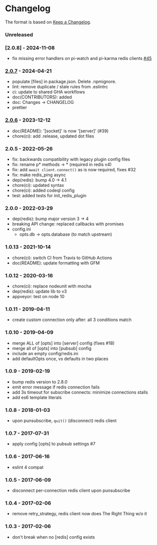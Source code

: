 # Changelog

The format is based on [Keep a Changelog](https://keepachangelog.com/).

### Unreleased

### [2.0.8] - 2024-11-08

- fix missing error handlers on pi-watch and pi-karma redis clients [#45](https://github.com/haraka/haraka-plugin-redis/issues/45)

### [2.0.7] - 2024-04-21

- populate [files] in package.json. Delete .npmignore.
- lint: remove duplicate / stale rules from .eslintrc
- ci: update to shared GHA workflows
- doc(CONTRIBUTORS): added
- doc: Changes -> CHANGELOG
- prettier

### [2.0.6] - 2023-12-12

- doc(README): '[socket]' is now '[server]' (#39)
- chore(ci): add .release, updated dot files

### 2.0.5 - 2022-05-26

- fix: backwards compatibility with legacy plugin config files
- fix: rename p\* methods -> \* (required in redis v4)
- fix: add `await client.connect()` as is now required, fixes #32
- fix: make redis_ping async
- dep(redis): bump 4.0 -> 4.1
- chore(ci): updated syntax
- chore(ci): added codeql config
- test: added tests for init_redis_plugin

### 2.0.0 - 2022-03-29

- dep(redis): bump major version 3 -> 4
- breaking API change: replaced callbacks with promises
- config.ini
  - opts.db -> opts.database (to match upstream)

### 1.0.13 - 2021-10-14

- chore(ci): switch CI from Travis to GitHub Actions
- doc(README): update formatting with GFM

### 1.0.12 - 2020-03-16

- chore(ci): replace nodeunit with mocha
- dep(redis): update lib to v3
- appveyor: test on node 10

### 1.0.11 - 2019-04-11

- create custom connection only after: all 3 conditions match

### 1.0.10 - 2019-04-09

- merge ALL of [opts] into [server] config (fixes #18)
- merge all of [opts] into [pubsub] config
- include an empty config/redis.ini
- add defaultOpts once, vs defaults in two places

### 1.0.9 - 2019-02-19

- bump redis version to 2.8.0
- emit error message if redis connection fails
- add 3s timeout for subscribe connects: minimize connections stalls
- add es6 template literals

### 1.0.8 - 2018-01-03

- upon punsubscribe, `quit()` (disconnect) redis client

### 1.0.7 - 2017-07-31

- apply config [opts] to pubsub settings #7

### 1.0.6 - 2017-06-16

- eslint 4 compat

### 1.0.5 - 2017-06-09

- disconnect per-connection redis client upon punsubscribe

### 1.0.4 - 2017-02-06

- remove retry_strategy, redis client now does The Right Thing w/o it

### 1.0.3 - 2017-02-06

- don't break when no [redis] config exists

[1.0.13]: https://github.com/haraka/haraka-plugin-redis/releases/tag/1.0.13
[2.0.0]: https://github.com/haraka/haraka-plugin-redis/releases/tag/2.0.0
[2.0.1]: https://github.com/haraka/haraka-plugin-redis/releases/tag/2.0.1
[2.0.2]: https://github.com/haraka/haraka-plugin-redis/releases/tag/2.0.2
[2.0.3]: https://github.com/haraka/haraka-plugin-redis/releases/tag/2.0.3
[2.0.4]: https://github.com/haraka/haraka-plugin-redis/releases/tag/2.0.4
[2.0.5]: https://github.com/haraka/haraka-plugin-redis/releases/tag/2.0.5
[2.0.6]: https://github.com/haraka/haraka-plugin-redis/releases/tag/v2.0.6
[2.0.7]: https://github.com/haraka/haraka-plugin-redis/releases/tag/2.0.7
